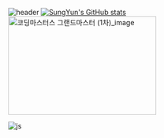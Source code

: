 ![header](https://capsule-render.vercel.app/api?type=waving&color=timeGradient&text=Welcome%20to%20SungYun's%20GitHub%20👋&animation=twinkling&fontSize=30&fontAlignY=40&fontAlign=70&height=250)
[![SungYun's GitHub stats](https://github-readme-stats.vercel.app/api?username=hsy3971&include_all_commits=true&theme=nord&hide_border=true&count_private=true)](https://github.com/hsy3971/github-readme-stats)
<img src="https://github.com/user-attachments/assets/73b54985-55a7-4ef0-b84f-a5a8e5fa6ad4" alt="코딩마스터스 그랜드마스터 (1차)_image" width="300" height="200">

![js](https://img.shields.io/badge/Python-3776AB?style=for-the-badge&logo=python&logoColor=white)
